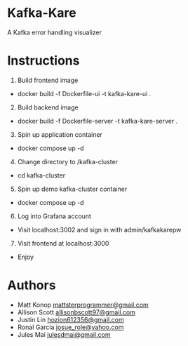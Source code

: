 # Kafka-Kare
A Kafka error handling visualizer 


# Instructions
1. Build frontend image
- docker build -f Dockerfile-ui -t kafka-kare-ui .

2. Build backend image
- docker build -f Dockerfile-server -t kafka-kare-server .

3. Spin up application container
- docker compose up -d

4. Change directory to /kafka-cluster
- cd kafka-cluster

5. Spin up demo kafka-cluster container
- docker compose up -d

6. Log into Grafana account
- Visit localhost:3002 and sign in with admin/kafkakarepw

7. Visit frontend at localhost:3000
- Enjoy


# Authors
- Matt Konop <mattsterprogrammer@gmail.com>
- Allison Scott <allisonbscott97@gmail.com>
- Justin Lin <hozion612356@gmail.com>
- Ronal Garcia <josue_role@yahoo.com>
- Jules Mai <julesdmai@gmail.com>
